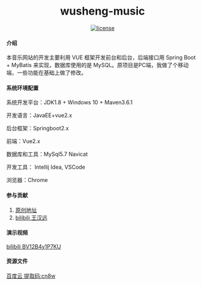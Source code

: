 <h1 align="center">wusheng-music</h1>

<p align="center">
  <a href=""><img alt="license" src="https://img.shields.io/github/license/Yin-Hongwei/music-website"></a>
</p>

#### 介绍

本音乐网站的开发主要利用 VUE 框架开发前台和后台，后端接口用 Spring Boot + MyBatis 来实现，数据库使用的是 MySQL。原项目是PC端，我做了个移动端，一些功能在基础上做了修改。

#### 系统环境配置

系统开发平台：JDK1.8 + Windows 10 + Maven3.6.1 

开发语言：JavaEE+vue2.x 

后台框架：Springboot2.x 

前端：Vue2.x

数据库和工具：MySql5.7   Navicat  

开发工具： Intellij Idea, VSCode 

浏览器：Chrome

#### 参与贡献

1.  [原创地址](https://github.com/Yin-Hongwei/music-website)
2.  [bilibili 王汉远](https://www.bilibili.com/video/BV1Ck4y127cg)

#### 演示视频

[bilibili BV12B4y1P7KU](https://www.bilibili.com/video/BV12B4y1P7KU/)

#### 资源文件

[百度云 提取码:cn8w](https://pan.baidu.com/s/1DENA9iyB699FgY58nXLPpQ)


